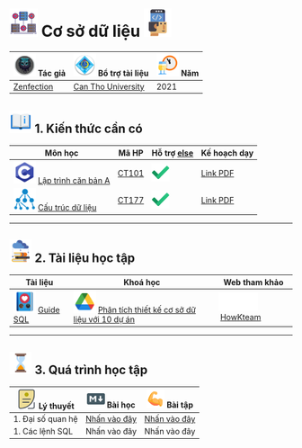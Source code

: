 # ![Operational Databases.png](https://raw.githubusercontent.com/Zenfection/Image/master/2021/03/21-13-17-59-Operational%20Databases.png) Cơ sở dữ liệu ![Code Learning.png](https://raw.githubusercontent.com/Zenfection/Image/master/2021/03/20-16-03-31-Code%20Learning.png)

| <img src="https://raw.githubusercontent.com/Zenfection/Image/master/2021/03/20-14-36-27-logo%20cat.png" title="" alt="logo cat.png" width="40"> Tác giả | <img src="https://raw.githubusercontent.com/Zenfection/Image/master/2021/03/20-14-38-42-logo-ctu.png" title="" alt="logo-ctu.png" width="40"> Bổ trợ tài liệu | <img src="https://raw.githubusercontent.com/Zenfection/Image/master/2021/03/20-13-59-20-icons8-new_year's_eve.png" title="" alt="icons8-new_year's_eve.png" width="40"> Năm |
| ------------------------------------------------------------------------------------------------------------------------------------------------------- | ------------------------------------------------------------------------------------------------------------------------------------------------------------- | --------------------------------------------------------------------------------------------------------------------------------------------------------------------------- |
| [Zenfection](https://facebook.com/Zenfection)                                                                                                           | [Can Tho University](http://www.cit.ctu.edu.vn/)                                                                                                              | 2021                                                                                                                                                                        |

## <img src="https://raw.githubusercontent.com/Zenfection/Image/master/2020/12/23-22-00-06-icons8-user_manual.png" width="40"> 1. Kiến thức cần có

| Môn học                                                                                                                                                                                                                                            | Mã HP                                                            | Hỗ trợ [else](https://else.ctu.edu.vn/course/index.php)                                                                     | Kế hoạch dạy                                            |
| -------------------------------------------------------------------------------------------------------------------------------------------------------------------------------------------------------------------------------------------------- | ---------------------------------------------------------------- | --------------------------------------------------------------------------------------------------------------------------- | ------------------------------------------------------- |
| <img title="" src="https://raw.githubusercontent.com/Zenfection/Image/master/2020/12/15-13-40-39-icons8-c_programming.png" alt="" width="40"> [Lập trình căn bản A](https://github.com/Zenfection/CTU/tree/main/HocPhan/CT101-Lap_Trinh_Can_Ban_A) | [CT101](https://elcit.ctu.edu.vn/course/search.php?search=CT101) | ![icons8-checkmark.png](https://raw.githubusercontent.com/Zenfection/Image/master/2021/03/21-10-51-08-icons8-checkmark.png) | [Link PDF](http://www.cit.ctu.edu.vn/decuong/CT101.pdf) |
| <img title="" src="https://raw.githubusercontent.com/Zenfection/Image/master/2020/12/15-13-15-54-cautrucdulieu.png" alt="" width="40"> [Cấu trúc dữ liệu](https://github.com/Zenfection/CTU/tree/main/HocPhan/CT177-Cau_truc_du_lieu)              | [CT177](https://elcit.ctu.edu.vn/course/search.php?search=CT177) | ![icons8-checkmark.png](https://raw.githubusercontent.com/Zenfection/Image/master/2021/03/21-10-51-08-icons8-checkmark.png) | [Link PDF](http://www.cit.ctu.edu.vn/decuong/CT177.pdf) |

---

## <img src="https://raw.githubusercontent.com/Zenfection/Image/master/2020/12/15-14-31-38-Cloud%20Library.png" width="40"> 2. Tài liệu học tập

| Tài liệu                                                                                                                                                                                             | Khoá học                                                                                                                                                                                                                                                   | Web tham khảo                                                                                                                                                                                                                     |
| ---------------------------------------------------------------------------------------------------------------------------------------------------------------------------------------------------- | ---------------------------------------------------------------------------------------------------------------------------------------------------------------------------------------------------------------------------------------------------------- | --------------------------------------------------------------------------------------------------------------------------------------------------------------------------------------------------------------------------------- |
| <img src="https://raw.githubusercontent.com/Zenfection/Image/master/2021/03/20-16-12-51-book_ctu_uit.png" title="" alt="book_ctu_uit.png" width="40"> [Guide SQL](https://github.com/Zenfection/SQL) | <img src="https://raw.githubusercontent.com/Zenfection/Image/master/2021/03/20-16-12-37-icons8-google_drive.png" width="40"> [Phân tích thiết kế cơ sở dữ liệu với 10 dự án](https://drive.google.com/drive/u/1/folders/1zVGU5CNdtrHzPSCXpSYc78ph2R3d8CVf) | ![kteam_w_70x32.png](https://raw.githubusercontent.com/Zenfection/Image/master/2021/03/21-13-37-36-kteam_w_70x32.png) [HowKteam](https://raw.githubusercontent.com/Zenfection/Image/master/2021/03/21-13-37-36-kteam_w_70x32.png) |

---

## <img src="https://raw.githubusercontent.com/Zenfection/Image/master/2021/03/20-22-42-23-icons8-sand_timer.png" width="40"> 3. Quá trình học tập

| <img src="https://raw.githubusercontent.com/Zenfection/Image/master/2021/03/20-16-32-00-icons8-papers.png" width="35"> Lý thuyết | ![icons8-markdown.png](https://raw.githubusercontent.com/Zenfection/Image/master/2021/03/21-14-02-19-icons8-markdown.png) Bài học | ![icons8-triceps.png](https://raw.githubusercontent.com/Zenfection/Image/master/2021/03/21-14-02-59-icons8-triceps.png) Bài tập |
| -------------------------------------------------------------------------------------------------------------------------------- | --------------------------------------------------------------------------------------------------------------------------------- | ------------------------------------------------------------------------------------------------------------------------------- |
| 1. Đại số quan hệ                                                                                                                | [Nhấn vào đây](https://github.com/Zenfection/CTU/blob/main/HocPhan/CT180-Co_so_du_lieu/Tailieu/1.daisoquanhe.md)                  | [Nhấn vào đây](https://github.com/Zenfection/CTU/blob/main/HocPhan/CT180-Co_so_du_lieu/Baitap/1.daisoquanhe.md)                 |
| 1. Các lệnh SQL                                                                                                                  | Nhấn vào đây                                                                                                                      | Nhấn vào đây                                                                                                                    |
